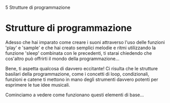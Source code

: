 5 Strutture di programmazione

# Strutture di programmazione

Adesso che hai imparato come creare i suoni attraverso l'uso delle funzioni 'play' e 'sample' e che hai creato semplici melodie e ritmi utilizzando la funzione 'sleep' combinata con le precedenti, ti starai chiedendo che cos'altro può offrirti il mondo della programmazione...

Bene, ti aspetta qualcosa di davvero eccitante! Ci risulta che le strutture basilari della programmazione, come i concetti di loop, condizionali, funzioni e catene ti mettono in mano degli strumenti davvero potenti per esprimere le tue idee musicali.

Cominciamo a vedere come funzionano questi elementi di base...
